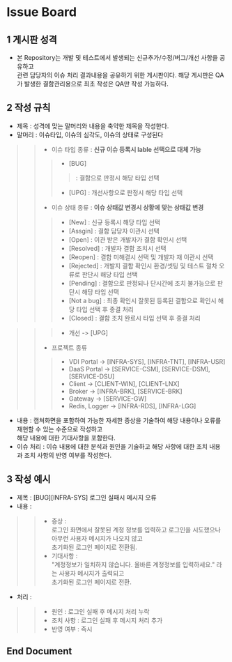 # Issue Board
  
## 1 게시판 성격  
* 본 Repository는 개발 및 테스트에서 발생되는 신규추가/수정/버그/개선 사항을 공유하고  
관련 담당자의 이슈 처리 결과내용을 공유하기 위한 게시판이다.
해당 게시판은 QA가 발생한 결함관리용으로 최초 작성은 QA만 작성 가능하다.
  
## 2 작성 규칙  
* 제목 : 성격에 맞는 말머리와 내용을 축약한 제목을 작성한다.  
* 말머리 : 이슈타입, 이슈의 심각도, 이슈의 상태로 구성된다
>> * 이슈 타입 종류 : **신규 이슈 등록시 lable 선택으로 대체 가능**
>>> * [BUG]
>>>> : 결함으로 판정시 해당 타입 선택  
>>> * [UPG] : 개선사항으로 판정시 해당 타입 선택 
>> * 이슈 상태 종류 : **이슈 상태값 변경시 상황에 맞는 상태값 변경**
>>> * [New] : 신규 등록시 해당 타입 선택  
>>> * [Assgin] : 결함 담당자 이관시 선택  
>>> * [Open] : 이관 받은 개발자가 결함 확인시 선택
>>> * [Resolved] : 개발자 결함 조치시 선택
>>> * [Reopen] : 결함 미해결시 선택 및 개발자 재 이관시 선택
>>> * [Rejected] : 개발지 결함 확인시 환경/셋팅 및 테스트 절차 오류로 판단시 해당 타입 선택
>>> * [Pending] : 결함으로 판정되나 단시간에 조치 불가능으로 판단시 해당 타입 선택
>>> * [Not a bug] : 최종 확인시 잘못된 등록된 결함으로 확인시 해당 타입 선택 후 종결 처리
>>> * [Closed] : 결함 조치 완료시 타입 선택 후 종결 처리



>>> * 개선          -> [UPG]  
>> * 프로젝트 종류  
>>> * VDI Portal    -> [INFRA-SYS], [INFRA-TNT], [INFRA-USR]  
>>> * DaaS Portal   -> [SERVICE-CSM], [SERVICE-DSM], [SERVICE-DSU]  
>>> * Client        -> [CLIENT-WIN], [CLIENT-LNX]  
>>> * Broker        -> [INFRA-BRK], [SERVICE-BRK]   
>>> * Gateway       -> [SERVICE-GW]  
>>> * Redis, Logger -> [INFRA-RDS], [INFRA-LGG]  
* 내용 : 캡쳐화면을 포함하여 가능한 자세한 증상을 기술하여 해당 내용이나 오류를 재현할 수 있는 수준으로 작성하고  
해당 내용에 대한 기대사항을 포함한다.
* 이슈 처리 : 이슈 내용에 대한 분석과 원인을 기술하고 해당 사항에 대한 조치 내용과 조치 사항의 반영 여부를 작성한다.  
  
## 3 작성 예시  
* 제목 : [BUG][INFRA-SYS] 로그인 실패시 메시지 오류  
* 내용 :   
>> * 증상 :  
로그인 화면에서 잘못된 계정 정보를 입력하고 로그인을 시도했으나 아무런 사용자 메시지가 나오지 않고  
초기화된 로그인 페이지로 전환됨.  
>> * 기대사항 :   
"계정정보가 일치하지 않습니다. 올바른 계정정보를 입력하세요." 라는 사용자 메시지가 출력되고   
초기화된 로그인 페이지로 전환.  
* 처리 :   
>> * 원인 : 로그인 실패 후 메시지 처리 누락  
>> * 조치 사항 : 로그인 실패 후 메시지 처리 추가  
>> * 반영 여부 : 즉시   
  
## **End Document**
